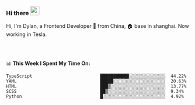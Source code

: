 ### Hi there <img src="https://media.giphy.com/media/hvRJCLFzcasrR4ia7z/giphy.gif" width="25px">

<!-- ![visitors](https://visitor-badge.glitch.me/badge?page_id=dislfyer.dislfyer) -->

Hi, I'm Dylan, a Frontend Developer 🚀 from China, 🏠 base in shanghai. Now working in Tesla.

<br/>
<br/>

📊 **This Week I Spent My Time On:**


<!--START_SECTION:waka-->

```text
TypeScript                          ███████████░░░░░░░░░░░░░░  44.22%
YAML                                █████░░░░░░░░░░░░░░░░░░░░  20.63%
HTML                                ███▒░░░░░░░░░░░░░░░░░░░░░  13.77%
SCSS                                ██▒░░░░░░░░░░░░░░░░░░░░░░  9.34%
Python                              █░░░░░░░░░░░░░░░░░░░░░░░░  4.92%
```

<!--END_SECTION:waka-->

<!--
**About Me:**
 -->
